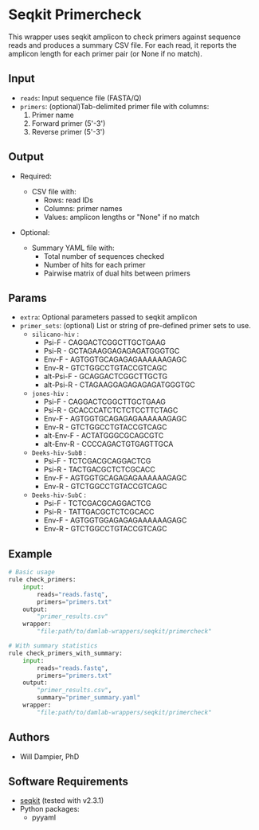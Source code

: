 # Seqkit Primercheck

This wrapper uses seqkit amplicon to check primers against sequence reads and produces a summary CSV file.
For each read, it reports the amplicon length for each primer pair (or None if no match).

## Input
* `reads`: Input sequence file (FASTA/Q)
* `primers`: (optional)Tab-delimited primer file with columns:
    1. Primer name
    2. Forward primer (5'-3')
    3. Reverse primer (5'-3')

## Output
* Required:
    - CSV file with:
        - Rows: read IDs
        - Columns: primer names
        - Values: amplicon lengths or "None" if no match

* Optional:
    - Summary YAML file with:
        - Total number of sequences checked
        - Number of hits for each primer
        - Pairwise matrix of dual hits between primers

## Params
* `extra`: Optional parameters passed to seqkit amplicon
* `primer_sets`: (optional) List or string of pre-defined primer sets to use.
  * `silicano-hiv` : 
    * Psi-F - CAGGACTCGGCTTGCTGAAG
    * Psi-R - GCTAGAAGGAGAGAGATGGGTGC
    * Env-F - AGTGGTGCAGAGAGAAAAAAGAGC
    * Env-R - GTCTGGCCTGTACCGTCAGC
    * alt-Psi-F - GCAGGACTCGGCTTGCTG
    * alt-Psi-R - CTAGAAGGAGAGAGAGATGGGTGC
  * `jones-hiv` :
    * Psi-F - CAGGACTCGGCTTGCTGAAG
    * Psi-R - GCACCCATCTCTCTCCTTCTAGC
    * Env-F - AGTGGTGCAGAGAGAAAAAAGAGC
    * Env-R - GTCTGGCCTGTACCGTCAGC
    * alt-Env-F - ACTATGGGCGCAGCGTC
    * alt-Env-R - CCCCAGACTGTGAGTTGCA
  * `Deeks-hiv-SubB` :
    * Psi-F - TCTCGACGCAGGACTCG
    * Psi-R - TACTGACGCTCTCGCACC
    * Env-F - AGTGGTGCAGAGAGAAAAAAGAGC
    * Env-R - GTCTGGCCTGTACCGTCAGC
  * `Deeks-hiv-SubC` :
    * Psi-F - TCTCGACGCAGGACTCG
    * Psi-R - TATTGACGCTCTCGCACC
    * Env-F - AGTGGTGGAGAGAGAAAAAAGAGC
    * Env-R - GTCTGGCCTGTACCGTCAGC

## Example
```python
# Basic usage
rule check_primers:
    input:
        reads="reads.fastq",
        primers="primers.txt"
    output:
        "primer_results.csv"
    wrapper:
        "file:path/to/damlab-wrappers/seqkit/primercheck"

# With summary statistics
rule check_primers_with_summary:
    input:
        reads="reads.fastq",
        primers="primers.txt"
    output:
        "primer_results.csv",
        summary="primer_summary.yaml"
    wrapper:
        "file:path/to/damlab-wrappers/seqkit/primercheck"
```

## Authors
* Will Dampier, PhD

## Software Requirements
* [seqkit](https://bioinf.shenwei.me/seqkit/) (tested with v2.3.1)
* Python packages:
    - pyyaml 